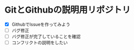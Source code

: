 # GitとGithubの説明用リポジトリ
- [x] GithubでIssueを作ってみよう
- [ ] バグ修正
- [ ] バグ修正が完了していることを確認
- [ ] コンフリクトの説明をしたい
